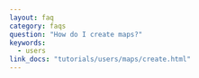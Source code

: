 ```yaml
---
layout: faq
category: faqs
question: "How do I create maps?"
keywords:
  - users
link_docs: "tutorials/users/maps/create.html"
---
```

